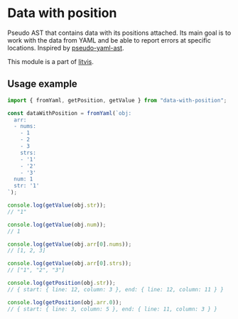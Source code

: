 # Data with position

Pseudo AST that contains data with its positions attached.
Its main goal is to work with the data from YAML and be able to report errors at specific locations.
Inspired by [pseudo-yaml-ast](https://github.com/yldio/pseudo-yaml-ast).

This module is a part of [litvis](https://github.com/gicentre/litvis).

## Usage example

```js
import { fromYaml, getPosition, getValue } from "data-with-position";

const dataWithPosition = fromYaml(`obj:
  arr:
  - nums:
    - 1
    - 2
    - 3
    strs:
    - '1'
    - '2'
    - '3'
  num: 1
  str: '1'
`);

console.log(getValue(obj.str));
// "1"

console.log(getValue(obj.num));
// 1

console.log(getValue(obj.arr[0].nums));
// [1, 2, 3]

console.log(getValue(obj.arr[0].strs));
// ["1", "2", "3"]

console.log(getPosition(obj.str));
// { start: { line: 12, column: 3 }, end: { line: 12, column: 11 } }

console.log(getPosition(obj.arr.0));
// { start: { line: 3, column: 5 }, end: { line: 11, column: 3 } }
```

